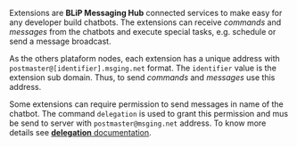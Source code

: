 
Extensions are **BLiP Messaging Hub** connected services to make easy for any developer build chatbots. The extensions can receive *commands* and *messages* from the chatbots and execute special tasks, e.g. schedule or send a message broadcast.

As the others plataform nodes, each extension has a unique address with `postmaster@[identifier].msging.net` format. The `identifier` value is the extension sub domain. Thus, to send *commands* and *messages* use this address.

Some extensions can require permission to send messages in name of the chatbot. The command `delegation` is used to grant this permission and mus be send to server with `postmaster@msging.net` address. To know more details see [**delegation** documentation](./#/docs/extensions/delegation).
